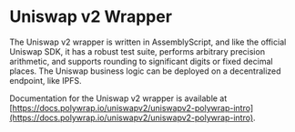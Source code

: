 # Uniswap v2 Wrapper

The Uniswap v2 wrapper is written in AssemblyScript, and like the official Uniswap SDK, it has a robust test suite, performs arbitrary precision arithmetic, and supports rounding to significant digits or fixed decimal places. 
The Uniswap business logic can be deployed on a decentralized endpoint, like IPFS.

Documentation for the Uniswap v2 wrapper is available at [https://docs.polywrap.io/uniswapv2/uniswapv2-polywrap-intro](https://docs.polywrap.io/uniswapv2/uniswapv2-polywrap-intro).

